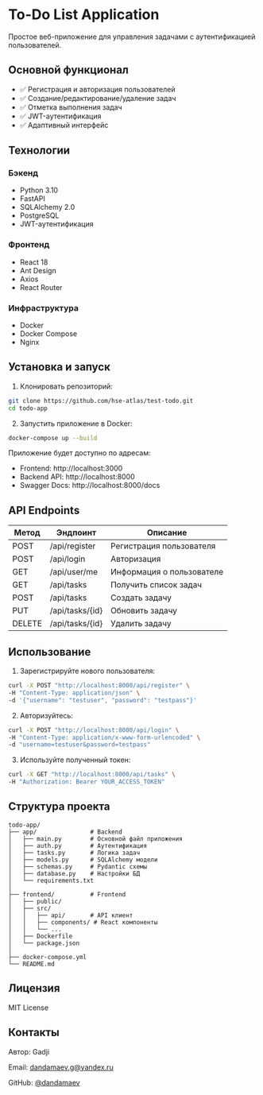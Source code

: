 # To-Do List Application

Простое веб-приложение для управления задачами с аутентификацией пользователей.

## Основной функционал

- ✅ Регистрация и авторизация пользователей
- ✅ Создание/редактирование/удаление задач
- ✅ Отметка выполнения задач
- ✅ JWT-аутентификация
- ✅ Адаптивный интерфейс

## Технологии

### Бэкенд

- Python 3.10
- FastAPI
- SQLAlchemy 2.0
- PostgreSQL
- JWT-аутентификация

### Фронтенд

- React 18
- Ant Design
- Axios
- React Router

### Инфраструктура

- Docker
- Docker Compose
- Nginx

## Установка и запуск

1. Клонировать репозиторий:

```bash
git clone https://github.com/hse-atlas/test-todo.git
cd todo-app
```

2. Запустить приложение в Docker:

```bash
docker-compose up --build
```

Приложение будет доступно по адресам:

- Frontend: http://localhost:3000
- Backend API: http://localhost:8000
- Swagger Docs: http://localhost:8000/docs

## API Endpoints

| Метод  | Эндпоинт        | Описание                  |
| ------ | --------------- | ------------------------- |
| POST   | /api/register   | Регистрация пользователя  |
| POST   | /api/login      | Авторизация               |
| GET    | /api/user/me    | Информация о пользователе |
| GET    | /api/tasks      | Получить список задач     |
| POST   | /api/tasks      | Создать задачу            |
| PUT    | /api/tasks/{id} | Обновить задачу           |
| DELETE | /api/tasks/{id} | Удалить задачу            |

## Использование

1. Зарегистрируйте нового пользователя:

```bash
curl -X POST "http://localhost:8000/api/register" \
-H "Content-Type: application/json" \
-d '{"username": "testuser", "password": "testpass"}'
```

2. Авторизуйтесь:

```bash
curl -X POST "http://localhost:8000/api/login" \
-H "Content-Type: application/x-www-form-urlencoded" \
-d "username=testuser&password=testpass"
```

3. Используйте полученный токен:

```bash
curl -X GET "http://localhost:8000/api/tasks" \
-H "Authorization: Bearer YOUR_ACCESS_TOKEN"
```

## Структура проекта

```
todo-app/
├── app/               # Backend
│   ├── main.py        # Основной файл приложения
│   ├── auth.py        # Аутентификация
│   ├── tasks.py       # Логика задач
│   ├── models.py      # SQLAlchemy модели
│   ├── schemas.py     # Pydantic схемы
│   ├── database.py    # Настройки БД
│   └── requirements.txt
│
├── frontend/          # Frontend
│   ├── public/
│   ├── src/
│   │   ├── api/       # API клиент
│   │   ├── components/ # React компоненты
│   │   └── ...
│   ├── Dockerfile
│   └── package.json
│
├── docker-compose.yml
└── README.md
```

## Лицензия

MIT License

## Контакты

Автор: Gadji

Email: dandamaev.g@yandex.ru

GitHub: [@dandamaev](https://github.com/Dandamaev)
